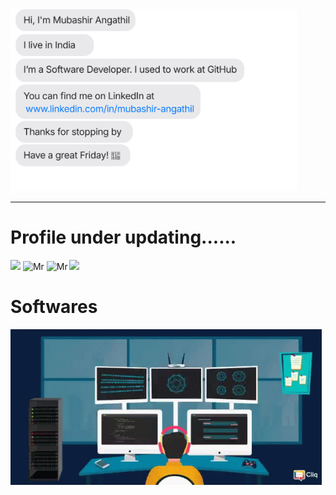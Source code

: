 <img src="https://github.com/MubashirAngathil/typing-intro/blob/main/chat.svg" width="458"  >
<hr>
<h1>Profile under updating......</h1>

<img src="https://github-readme-streak-stats.herokuapp.com?user=MubashirAngathil&count_private=true&show_icons=true&theme=dark&date_format=M%20j%5B%2C%20Y%5D&background=000000&stroke=045E61&ring=18CABF&fire=07DDD6&currStreakNum=FFFFFF&currStreakLabel=00DDD5&border=FFFFFF&dates=0CAB31" width="410" >


<img src="https://github-readme-stats.vercel.app/api?username=MubashirAngathil&count_private=true&show_icons=true&theme=chartreuse-dark&background=000000" width="410"   align='right'>

<img  width='410' src="https://github-readme-stats.vercel.app/api/top-langs/?username=MubashirAngathil&layout=compact&theme=vision-friendly-dark" alt="Mr" />

<img  width='1000' src="https://activity-graph.herokuapp.com/graph?username=MubashirAngathil&theme=react-dark" alt="Mr" /> 

# Softwares

<img src='./Assets/coding.gif' alt='coding....'/>
